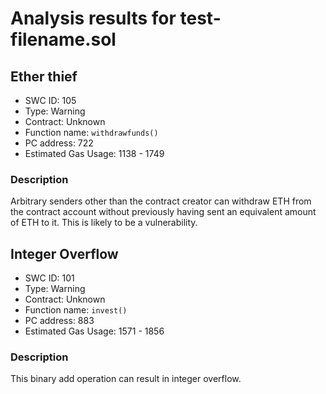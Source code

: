 # Analysis results for test-filename.sol

## Ether thief
- SWC ID: 105
- Type: Warning
- Contract: Unknown
- Function name: `withdrawfunds()`
- PC address: 722
- Estimated Gas Usage: 1138 - 1749

### Description

Arbitrary senders other than the contract creator can withdraw ETH from the contract account without previously having sent an equivalent amount of ETH to it. This is likely to be a vulnerability.

## Integer Overflow
- SWC ID: 101
- Type: Warning
- Contract: Unknown
- Function name: `invest()`
- PC address: 883
- Estimated Gas Usage: 1571 - 1856

### Description

This binary add operation can result in integer overflow.
